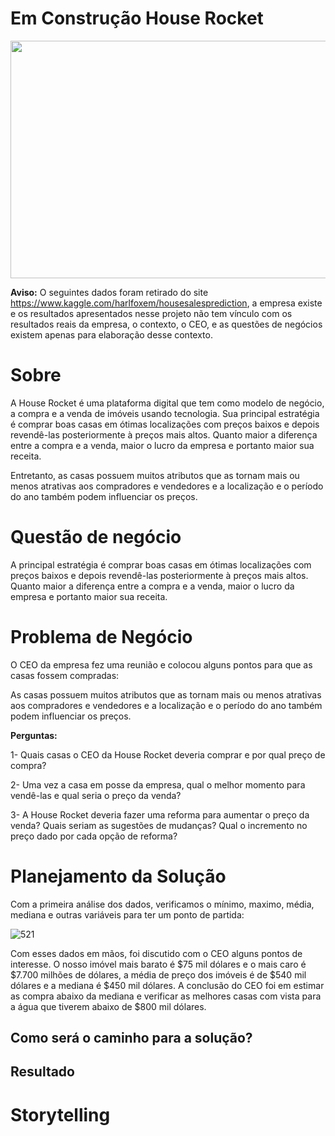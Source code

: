 # Em Construção House Rocket

<p align="center">
  <img width="1000" height="380" src="https://static.seattletimes.com/wp-content/uploads/2020/04/04242020_forsalesignWA_000009-1560x917.jpg"/>
</p>


**Aviso:** O seguintes dados foram retirado do site https://www.kaggle.com/harlfoxem/housesalesprediction, a empresa existe e os resultados apresentados nesse projeto não tem vínculo com os resultados reais da empresa, o contexto, o CEO, e as questões de negócios existem apenas para elaboração desse contexto.

# Sobre

A House Rocket é uma plataforma digital que tem como modelo de negócio, a compra e a venda de imóveis usando tecnologia. Sua principal estratégia é comprar boas casas em ótimas localizações com preços baixos e depois revendê-las posteriormente à preços mais altos. Quanto maior a diferença entre a compra e a venda, maior o lucro da empresa e portanto maior sua receita.

Entretanto, as casas possuem muitos atributos que as tornam mais ou menos atrativas aos compradores e vendedores e a localização e o período do ano também podem influenciar os preços.

# Questão de negócio

A principal estratégia é comprar boas casas em ótimas localizações com preços baixos e depois revendê-las posteriormente à preços mais altos. Quanto maior a diferença entre a compra e a venda, maior o lucro da empresa e portanto maior sua receita.


# Problema de Negócio

O CEO da empresa fez uma reunião e colocou alguns pontos para que as casas fossem compradas:

As casas possuem muitos atributos que as tornam mais ou menos atrativas aos compradores e vendedores e a localização e o período do ano também podem influenciar os preços.

**Perguntas:**

1- Quais casas o CEO da House Rocket deveria comprar e por qual preço de compra?

2- Uma vez a casa em posse da empresa, qual o melhor momento para vendê-las e qual seria o preço da venda?

3- A House Rocket deveria fazer uma reforma para aumentar o preço da venda? Quais seriam as sugestões de mudanças? Qual o incremento no preço dado por cada opção de reforma?


# Planejamento da Solução

Com a primeira análise dos dados, verificamos o mínimo, maximo, média, mediana e outras variáveis para ter um ponto de partida:


![521](https://user-images.githubusercontent.com/82332461/141848094-8e7bcc77-3e19-49c8-9000-7e30ae8d2526.png)

Com esses dados em mãos, foi discutido com o CEO alguns pontos de interesse. O nosso imóvel mais barato é $75 mil dólares e o mais caro é $7.700 milhões de dólares, a média de preço dos imóveis é de $540 mil dólares e a mediana é $450 mil dólares.
A conclusão do CEO foi em estimar as compra abaixo da mediana e verificar as melhores casas com vista para a água que tiverem abaixo de $800 mil dólares.

## Como será o caminho para a solução?




## Resultado 



#  Storytelling


 





